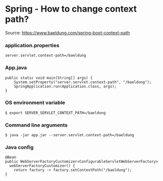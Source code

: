 # Spring - How to change context path?

Source:
https://www.baeldung.com/spring-boot-context-path

### application.properties
```
server.servlet.context-path=/baeldung

```



### App.java
```
public static void main(String[] args) {
    System.setProperty("server.servlet.context-path", "/baeldung");
    SpringApplication.run(Application.class, args);
}
```



### OS environment variable
```
$ export SERVER_SERVLET_CONTEXT_PATH=/baeldung
```



### Command line arguments
```
$ java -jar app.jar --server.servlet.context-path=/baeldung
```




### Java config
```
@Bean
public WebServerFactoryCustomizer<ConfigurableServletWebServerFactory>
  webServerFactoryCustomizer() {
    return factory -> factory.setContextPath("/baeldung");
}
```
